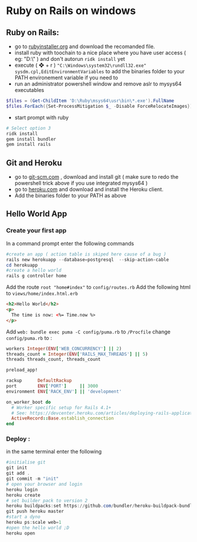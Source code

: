 # Ruby on Rails on windows
## Ruby on Rails:
- go to [rubyinstaller.org](https://rubyinstaller.org/downloads/) and download the recomanded file.
- install ruby with toochain to a nice place where you have user access ( eg: "D:\\" ) and don't autorun ```ridk install``` yet
-  execute ( ❖ + r ) ```"C:\Windows\system32\rundll32.exe" sysdm.cpl,EditEnvironmentVariables``` to add the binaries folder to your PATH environement variable if you need to
- run an administrator powershell window and remove aslr to mysys64 executables
```powershell
$files = (Get-ChildItem 'D:\Ruby\msys64\usr\bin\*.exe').FullName
$files.ForEach({Set-ProcessMitigation $_ -Disable ForceRelocateImages})
```
- start prompt with ruby
```powershell
# Select option 3
ridk install
gem install bundler
gem install rails
```
## Git and Heroku
- go to [git-scm.com](https://git-scm.com/download/win) , download and install git ( make sure to redo the powershell trick above if you use integrated mysys64 )
- go to [heroku.com](https://devcenter.heroku.com/articles/heroku-cli#download-and-install) and download and install the Heroku client.
- Add the binaries folder to your PATH as above
## Hello World App
### Create your first app
In a command prompt enter the following commands
```powershell
#create an app ( action table is skiped here cause of a bug )
rails new herokuapp --database=postgresql  --skip-action-cable 
cd herokuapp
#create a hello world
rails g controller home
```
Add the route ```root "home#index"``` to ```config/routes.rb```
Add the following html to ```views/home/index.html.erb```
```html
<h2>Hello World</h2>
<p>
  The time is now: <%= Time.now %>
</p>
```
Add ```web: bundle exec puma -C config/puma.rb``` to ```/Procfile```
change ```config/puma.rb``` to :
```ruby
workers Integer(ENV['WEB_CONCURRENCY'] || 2)
threads_count = Integer(ENV['RAILS_MAX_THREADS'] || 5)
threads threads_count, threads_count

preload_app!

rackup      DefaultRackup
port        ENV['PORT']     || 3000
environment ENV['RACK_ENV'] || 'development'

on_worker_boot do
  # Worker specific setup for Rails 4.1+
  # See: https://devcenter.heroku.com/articles/deploying-rails-applications-with-the-puma-web-server#on-worker-boot
  ActiveRecord::Base.establish_connection
end
```
### Deploy :
in the same terminal enter the following
```powershell
#initialise git
git init
git add .
git commit -m "init"
# open your browser and login
heroku login
heroku create
# set builder pack to version 2
heroku buildpacks:set https://github.com/bundler/heroku-buildpack-bundler2
git push heroku master
#start a dyno
heroku ps:scale web=1
#open the hello world ;D
heroku open
```
